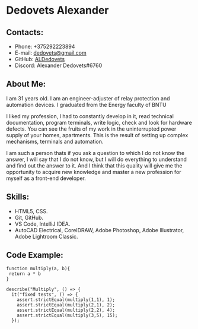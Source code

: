 
# Dedovets Alexander

## Contacts:
+ Phone: +375292223894
+ E-mail: dedovets@gmail.com
+ GitHub: [ALDedovets](https://github.com/ALDedovets)
+ Discord: Alexander Dedovets#6760

## About Me:
I am 31 years old. I am an engineer-adjuster of relay protection and automation devices. I graduated from the Energy faculty of BNTU

I liked my profession, I had to constantly develop in it, read technical documentation, program terminals, write logic, check and look for hardware defects. You can see the fruits of my work in the uninterrupted power supply of your homes, apartments. This is the result of setting up complex mechanisms, terminals and automation.

I am such a person thats if you ask a question to which I do not know the answer, I will say that I do not know, but I will do everything to understand and find out the answer to it. And I think that this quality will give me the opportunity to acquire new knowledge and master a new profession for myself as a front-end developer.

## Skills:
+ HTML5, CSS.
+ Git, GitHub.
+ VS Code, IntelliJ IDEA.
+ AutoCAD Electrical, CorelDRAW, Adobe Photoshop, 
  Adobe Illustrator, Adobe Lightroom Classic.

## Code Example:
```
function multiply(a, b){
 return a * b
}

describe("Multiply", () => {
  it("fixed tests", () => {
    assert.strictEqual(multiply(1,1), 1);
    assert.strictEqual(multiply(2,1), 2);
    assert.strictEqual(multiply(2,2), 4);
    assert.strictEqual(multiply(3,5), 15);   
  });
```